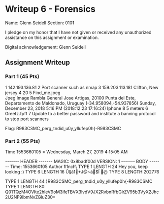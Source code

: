 # Writeup 6 - Forensics

Name: Glenn Seidell
Section: 0101 

I pledge on my honor that I have not given or received any unauthorized assistance on this assignment or examination.

Digital acknowledgement: Glenn Seidell

## Assignment Writeup

### Part 1 (45 Pts)
1
142.193.136.81
2
Port scanner such as nmap
3
159.203.113.181 Clifton, New jersey
4
20
5
Find_me.jpeg	
Jpeg Image
Rambla General Jose Artigas, 20100 Punta del Este, Departamento de Maldonado, Uruguay (-34.958094,-54.937856)
Sunday, December 23, 2018 5:16 PM (2018:12:23 17:16:24)
Iphone 8
5 meters
6
Greetz.fpff
7
Update to a better password and institute a banning protocol to stop port scanners


Flag: R983CSMC_perg_tndid_u0y_yllufep0h{-R983CSMC


### Part 2 (55 Pts)

Time 1553660105 = Wednesday, March 27, 2019 4:15:05 AM

------- HEADER -------
MAGIC: 0x8badf00d
VERSION: 1
-------  BODY  -------
Time:  1553660105
Author fl1nch\\
TYPE 1
LENGTH 24
Hey you, keep looking :)
TYPE 6
LENGTH 16
Û§ã1+J@~á$Ï
@
TYPE 8
LENGTH 202776

TYPE 1
LENGTH 44
}R983CSMC_perg_tndid_u0y_yllufep0h{-R983CSMC
TYPE 1
LENGTH 80
Q01TQzM4OVIte2hleV9oM3lfeTBVX3lvdV9JX2RvbnRfbGlrZV95b3VyX2Jhc2U2NF9lbmNvZGluZ30=
